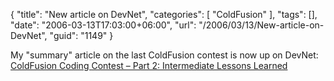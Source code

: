 {
	"title": "New article on DevNet",
	"categories": [
		"ColdFusion"
	],
	"tags": [],
	"date": "2006-03-13T17:03:00+06:00",
	"url": "/2006/03/13/New-article-on-DevNet",
	"guid": "1149"
}

My "summary" article on the last ColdFusion contest is now up on DevNet:
<a href="http://www.macromedia.com/devnet/coldfusion/articles/coding_contest_pt2.html">ColdFusion Coding Contest – Part 2: Intermediate Lessons Learned</a>